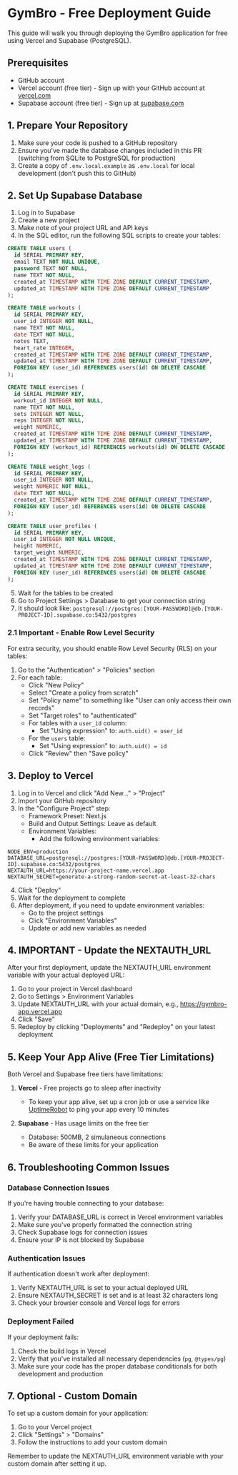 # GymBro - Free Deployment Guide

This guide will walk you through deploying the GymBro application for free using Vercel and Supabase (PostgreSQL).

## Prerequisites

- GitHub account
- Vercel account (free tier) - Sign up with your GitHub account at [vercel.com](https://vercel.com)
- Supabase account (free tier) - Sign up at [supabase.com](https://supabase.com)

## 1. Prepare Your Repository

1. Make sure your code is pushed to a GitHub repository
2. Ensure you've made the database changes included in this PR (switching from SQLite to PostgreSQL for production)
3. Create a copy of `.env.local.example` as `.env.local` for local development (don't push this to GitHub)

## 2. Set Up Supabase Database

1. Log in to Supabase
2. Create a new project
3. Make note of your project URL and API keys
4. In the SQL editor, run the following SQL scripts to create your tables:

```sql
CREATE TABLE users (
  id SERIAL PRIMARY KEY,
  email TEXT NOT NULL UNIQUE,
  password TEXT NOT NULL,
  name TEXT NOT NULL,
  created_at TIMESTAMP WITH TIME ZONE DEFAULT CURRENT_TIMESTAMP,
  updated_at TIMESTAMP WITH TIME ZONE DEFAULT CURRENT_TIMESTAMP
);

CREATE TABLE workouts (
  id SERIAL PRIMARY KEY,
  user_id INTEGER NOT NULL,
  name TEXT NOT NULL,
  date TEXT NOT NULL,
  notes TEXT,
  heart_rate INTEGER,
  created_at TIMESTAMP WITH TIME ZONE DEFAULT CURRENT_TIMESTAMP,
  updated_at TIMESTAMP WITH TIME ZONE DEFAULT CURRENT_TIMESTAMP,
  FOREIGN KEY (user_id) REFERENCES users(id) ON DELETE CASCADE
);

CREATE TABLE exercises (
  id SERIAL PRIMARY KEY,
  workout_id INTEGER NOT NULL,
  name TEXT NOT NULL,
  sets INTEGER NOT NULL,
  reps INTEGER NOT NULL,
  weight NUMERIC,
  created_at TIMESTAMP WITH TIME ZONE DEFAULT CURRENT_TIMESTAMP,
  updated_at TIMESTAMP WITH TIME ZONE DEFAULT CURRENT_TIMESTAMP,
  FOREIGN KEY (workout_id) REFERENCES workouts(id) ON DELETE CASCADE
);

CREATE TABLE weight_logs (
  id SERIAL PRIMARY KEY,
  user_id INTEGER NOT NULL,
  weight NUMERIC NOT NULL,
  date TEXT NOT NULL,
  created_at TIMESTAMP WITH TIME ZONE DEFAULT CURRENT_TIMESTAMP,
  FOREIGN KEY (user_id) REFERENCES users(id) ON DELETE CASCADE
);

CREATE TABLE user_profiles (
  id SERIAL PRIMARY KEY,
  user_id INTEGER NOT NULL UNIQUE,
  height NUMERIC,
  target_weight NUMERIC,
  created_at TIMESTAMP WITH TIME ZONE DEFAULT CURRENT_TIMESTAMP,
  updated_at TIMESTAMP WITH TIME ZONE DEFAULT CURRENT_TIMESTAMP,
  FOREIGN KEY (user_id) REFERENCES users(id) ON DELETE CASCADE
);
```

5. Wait for the tables to be created
6. Go to Project Settings > Database to get your connection string
7. It should look like: `postgresql://postgres:[YOUR-PASSWORD]@db.[YOUR-PROJECT-ID].supabase.co:5432/postgres`

### 2.1 Important - Enable Row Level Security

For extra security, you should enable Row Level Security (RLS) on your tables:

1. Go to the "Authentication" > "Policies" section
2. For each table:
   - Click "New Policy"
   - Select "Create a policy from scratch"
   - Set "Policy name" to something like "User can only access their own records"
   - Set "Target roles" to "authenticated"
   - For tables with a `user_id` column:
     - Set "Using expression" to: `auth.uid() = user_id`
   - For the `users` table:
     - Set "Using expression" to: `auth.uid() = id`
   - Click "Review" then "Save policy"

## 3. Deploy to Vercel

1. Log in to Vercel and click "Add New..." > "Project"
2. Import your GitHub repository
3. In the "Configure Project" step:
   - Framework Preset: Next.js
   - Build and Output Settings: Leave as default
   - Environment Variables: 
     - Add the following environment variables:

```
NODE_ENV=production
DATABASE_URL=postgresql://postgres:[YOUR-PASSWORD]@db.[YOUR-PROJECT-ID].supabase.co:5432/postgres
NEXTAUTH_URL=https://your-project-name.vercel.app
NEXTAUTH_SECRET=generate-a-strong-random-secret-at-least-32-chars
```

4. Click "Deploy"
5. Wait for the deployment to complete
6. After deployment, if you need to update environment variables:
   - Go to the project settings
   - Click "Environment Variables"
   - Update or add new variables as needed

## 4. IMPORTANT - Update the NEXTAUTH_URL

After your first deployment, update the NEXTAUTH_URL environment variable with your actual deployed URL:

1. Go to your project in Vercel dashboard
2. Go to Settings > Environment Variables
3. Update NEXTAUTH_URL with your actual domain, e.g., https://gymbro-app.vercel.app
4. Click "Save"
5. Redeploy by clicking "Deployments" and "Redeploy" on your latest deployment

## 5. Keep Your App Alive (Free Tier Limitations)

Both Vercel and Supabase free tiers have limitations:

1. **Vercel** - Free projects go to sleep after inactivity
   - To keep your app alive, set up a cron job or use a service like [UptimeRobot](https://uptimerobot.com) to ping your app every 10 minutes

2. **Supabase** - Has usage limits on the free tier
   - Database: 500MB, 2 simulaneous connections
   - Be aware of these limits for your application

## 6. Troubleshooting Common Issues

### Database Connection Issues

If you're having trouble connecting to your database:

1. Verify your DATABASE_URL is correct in Vercel environment variables
2. Make sure you've properly formatted the connection string
3. Check Supabase logs for connection issues
4. Ensure your IP is not blocked by Supabase

### Authentication Issues

If authentication doesn't work after deployment:

1. Verify NEXTAUTH_URL is set to your actual deployed URL
2. Ensure NEXTAUTH_SECRET is set and is at least 32 characters long
3. Check your browser console and Vercel logs for errors

### Deployment Failed

If your deployment fails:

1. Check the build logs in Vercel
2. Verify that you've installed all necessary dependencies (`pg`, `@types/pg`)
3. Make sure your code has the proper database conditionals for both development and production

## 7. Optional - Custom Domain

To set up a custom domain for your application:

1. Go to your Vercel project
2. Click "Settings" > "Domains"
3. Follow the instructions to add your custom domain

Remember to update the NEXTAUTH_URL environment variable with your custom domain after setting it up. 